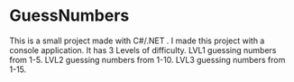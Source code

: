 # GuessNumbers
This is a small project made with C#/.NET .
I made this project with a console application.
It has 3 Levels of difficulty.
LVL1 guessing numbers from 1-5.
LVL2 guessing numbers from 1-10.
LVL3 guessing numbers from 1-15.
